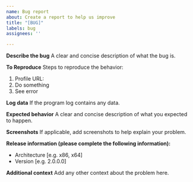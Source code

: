 ```yaml
---
name: Bug report
about: Create a report to help us improve
title: "[BUG]"
labels: bug
assignees: ''

---
```


**Describe the bug**
A clear and concise description of what the bug is.

**To Reproduce**
Steps to reproduce the behavior:
1. Profile URL: 
2. Do something
3. See error

**Log data**
If the program log contains any data.

**Expected behavior**
A clear and concise description of what you expected to happen.

**Screenshots**
If applicable, add screenshots to help explain your problem.

**Release information (please complete the following information):**
 - Architecture [e.g. x86, x64]
 - Version [e.g. 2.0.0.0]

**Additional context**
Add any other context about the problem here.
